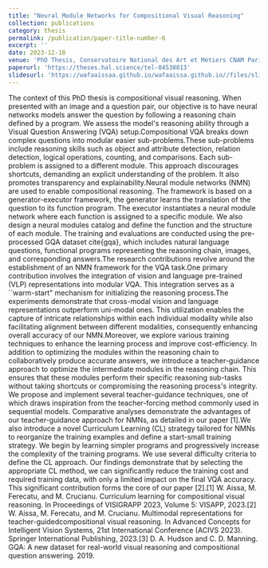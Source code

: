 ```yaml
---
title: "Neural Module Networks for Compositional Visual Reasoning"
collection: publications
category: thesis
permalink: /publication/paper-title-number-6
excerpt: ''
date: 2023-12-18
venue: 'PhD Thesis, Conservatoire National des Art et Métiers CNAM Paris, HESAM Université'
paperurl: 'https://theses.hal.science/tel-04538813'
slidesurl: 'https://wafaaissaa.github.io/wafaaissa.github.io//files/slides_phd_thesis.pdf'
---
```


The context of this PhD thesis is compositional visual reasoning. When presented with an image and a question pair, our objective is to have neural networks models answer the question by following a reasoning chain defined by a program. We assess the model's reasoning ability through a Visual Question Answering (VQA) setup.Compositional VQA breaks down complex questions into modular easier sub-problems.These sub-problems include reasoning skills such as object and attribute detection, relation detection, logical operations, counting, and comparisons. Each sub-problem is assigned to a different module. This approach discourages shortcuts, demanding an explicit understanding of the problem. It also promotes transparency and explainability.Neural module networks (NMN) are used to enable compositional reasoning. The framework is based on a generator-executor framework, the generator learns the translation of the question to its function program. The executor instantiates a neural module network where each function is assigned to a specific module. We also design a neural modules catalog and define the function and the structure of each module. The training and evaluations are conducted using the pre-processed GQA dataset cite{gqa}, which includes natural language questions, functional programs representing the reasoning chain, images, and corresponding answers.The research contributions revolve around the establishment of an NMN framework for the VQA task.One primary contribution involves the integration of vision and language pre-trained (VLP) representations into modular VQA. This integration serves as a ``warm-start" mechanism for initializing the reasoning process.The experiments demonstrate that cross-modal vision and language representations outperform uni-modal ones. This utilization enables the capture of intricate relationships within each individual modality while also facilitating alignment between different modalities, consequently enhancing overall accuracy of our NMN.Moreover, we explore various training techniques to enhance the learning process and improve cost-efficiency. In addition to optimizing the modules within the reasoning chain to collaboratively produce accurate answers, we introduce a teacher-guidance approach to optimize the intermediate modules in the reasoning chain. This ensures that these modules perform their specific reasoning sub-tasks without taking shortcuts or compromising the reasoning process's integrity. We propose and implement several teacher-guidance techniques, one of which draws inspiration from the teacher-forcing method commonly used in sequential models. Comparative analyses demonstrate the advantages of our teacher-guidance approach for NMNs, as detailed in our paper [1].We also introduce a novel Curriculum Learning (CL) strategy tailored for NMNs to reorganize the training examples and define a start-small training strategy. We begin by learning simpler programs and progressively increase the complexity of the training programs. We use several difficulty criteria to define the CL approach. Our findings demonstrate that by selecting the appropriate CL method, we can significantly reduce the training cost and required training data, with only a limited impact on the final VQA accuracy. This significant contribution forms the core of our paper [2].[1] W. Aissa, M. Ferecatu, and M. Crucianu. Curriculum learning for compositional visual reasoning. In Proceedings of VISIGRAPP 2023, Volume 5: VISAPP, 2023.[2] W. Aissa, M. Ferecatu, and M. Crucianu. Multimodal representations for teacher-guidedcompositional visual reasoning. In Advanced Concepts for Intelligent Vision Systems, 21st International Conference (ACIVS 2023). Springer International Publishing, 2023.[3] D. A. Hudson and C. D. Manning. GQA: A new dataset for real-world visual reasoning and compositional question answering. 2019.
